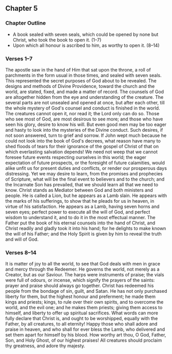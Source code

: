 ## Chapter 5

### Chapter Outline

- A book sealed with seven seals, which could be opened by none but Christ, who took the book to open it. (1–7)
- Upon which all honour is ascribed to him, as worthy to open it. (8–14)

### Verses 1–7

The apostle saw in the hand of Him that sat upon the throne, a roll of parchments in the form usual in those times, and sealed with seven seals. This represented the secret purposes of God about to be revealed. The designs and methods of Divine Providence, toward the church and the world, are stated, fixed, and made a matter of record. The counsels of God are altogether hidden from the eye and understanding of the creature. The several parts are not unsealed and opened at once, but after each other, till the whole mystery of God's counsel and conduct is finished in the world. The creatures cannot open it, nor read it; the Lord only can do so. Those who see most of God, are most desirous to see more; and those who have seen his glory, desire to know his will. But even good men may be too eager and hasty to look into the mysteries of the Divine conduct. Such desires, if not soon answered, turn to grief and sorrow. If John wept much because he could not look into the book of God's decrees, what reason have many to shed floods of tears for their ignorance of the gospel of Christ of that on which everlasting salvation depends! We need not weep that we cannot foresee future events respecting ourselves in this world; the eager expectation of future prospects, or the foresight of future calamities, would alike unfit us for present duties and conflicts, or render our prosperous days distressing. Yet we may desire to learn, from the promises and prophecies of Scripture, what will be the final event to believers and to the church; and the Incarnate Son has prevailed, that we should learn all that we need to know. Christ stands as Mediator between God and both ministers and people. He is called a Lion, but he appears as a Lamb slain. He appears with the marks of his sufferings, to show that he pleads for us in heaven, in virtue of his satisfaction. He appears as a Lamb, having seven horns and seven eyes; perfect power to execute all the will of God, and perfect wisdom to understand it, and to do it in the most effectual manner. The Father put the book of his eternal counsels into the hand of Christ, and Christ readily and gladly took it into his hand; for he delights to make known the will of his Father; and the Holy Spirit is given by him to reveal the truth and will of God.

### Verses 8–14

It is matter of joy to all the world, to see that God deals with men in grace and mercy through the Redeemer. He governs the world, not merely as a Creator, but as our Saviour. The harps were instruments of praise; the vials were full of odours, or incense, which signify the prayers of the saints: prayer and praise should always go together. Christ has redeemed his people from the bondage of sin, guilt, and Satan. He has not only purchased liberty for them, but the highest honour and preferment; he made them kings and priests; kings, to rule over their own spirits, and to overcome the world, and the evil one; and he makes them priests; giving them access to himself, and liberty to offer up spiritual sacrifices. What words can more fully declare that Christ is, and ought to be worshipped, equally with the Father, by all creatures, to all eternity! Happy those who shall adore and praise in heaven, and who shall for ever bless the Lamb, who delivered and set them apart for himself by his blood. How worthy art thou, O God, Father, Son, and Holy Ghost, of our highest praises! All creatures should proclaim thy greatness, and adore thy majesty.


